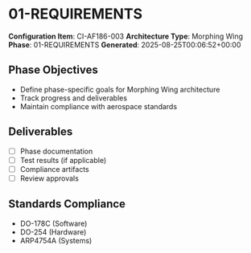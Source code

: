 # 01-REQUIREMENTS

**Configuration Item**: CI-AF186-003
**Architecture Type**: Morphing Wing
**Phase**: 01-REQUIREMENTS
**Generated**: 2025-08-25T00:06:52+00:00

## Phase Objectives
- Define phase-specific goals for Morphing Wing architecture
- Track progress and deliverables
- Maintain compliance with aerospace standards

## Deliverables
- [ ] Phase documentation
- [ ] Test results (if applicable)
- [ ] Compliance artifacts
- [ ] Review approvals

## Standards Compliance
- DO-178C (Software)
- DO-254 (Hardware)
- ARP4754A (Systems)
